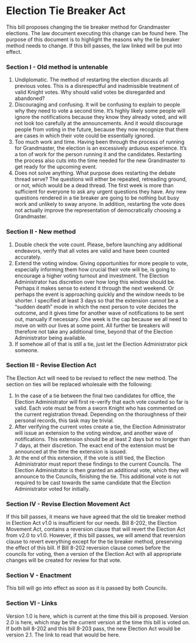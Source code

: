 # Election Tie Breaker Act
This bill proposes changing the tie breaker method for Grandmaster elections. The law document executing this change can be found here. The purpose of this document is to highlight the reasons why the tie breaker method needs to change. If this bill passes, the law linked will be put into effect.

### Section I - Old method is untenable
1. Undiplomatic. The method of restarting the election discards all previous votes. This is a  disrespectful and inadmissible treatment of valid Knight votes. Why should valid votes be disregarded and abandoned?
1. Discouraging and confusing. It will be confusing to explain to people why they need to vote a second time. It’s highly likely some people will ignore the notifications because they know they already voted, and will not look too carefully at the announcements. And it would discourage people from voting in the future, because they now recognize that there are cases in which their vote could be essentially ignored.
1. Too much work and time. Having been through the process of running for Grandmaster, the election is an excessively arduous experience. It’s a ton of work for the person running it and the candidates. Restarting the process also cuts into the time needed for the new Grandmaster to get ready for the upcoming event.
1. Does not solve anything. What purpose does restarting the debate thread serve? The questions will either be repeated, retreading ground, or not, which would be a dead thread. The first week is more than sufficient for everyone to ask any urgent questions they have. Any new questions rendered in a tie breaker are going to be nothing but busy work and unlikely to sway anyone. In addition, restarting the vote does not actually improve the representation of democratically choosing a Grandmaster.

### Section II - New method
1. Double check the vote count. Please, before launching any additional endeavors, verify that all votes are valid and have been counted accurately.
1. Extend the voting window. Giving opportunities for more people to vote, especially informing them how crucial their vote will be, is going to encourage a higher voting turnout and investment. The Election Administrator has discretion over how long this window should be. Perhaps it makes sense to extend it through the next weekend. Or perhaps the event is approaching quickly and the window needs to be shorter. I specified at least 3 days so that the extension cannot be a “sudden death” mode in which the next person to vote decides the outcome, and it gives time for another wave of notifications to be sent out, manually if necessary. One week is the cap because we all need to move on with our lives at some point. All further tie breakers will therefore not take any additional time, beyond that of the Election Administrator being available.
1. If somehow all of that is still a tie, just let the Election Administrator pick someone.

### Section III - Revise Election Act
The Election Act will need to be revised to reflect the new method.
The section on ties will be replaced wholesale with the following:

1.	In the case of a tie between the final two candidates for office, the Election Administrator will first re-verify that each vote counted so far is valid. Each vote must be from a sworn Knight who has commented on the current registration thread. Depending on the thoroughness of their personal records, this task may be trivial.
2.	After verifying the current votes create a tie, the Election Administrator will issue an extension to the voting window, and another wave of notifications. This extension should be at least 2 days but no longer than 7 days, at their discretion. The exact end of the extension must be announced at the time the extension is issued.
3.	At the end of this extension, if the vote is still tied, the Election Administrator must report these findings to the current Councils. The Election Administrator is then granted an additional vote, which they will announce to the Councils, finishing the tie. This additional vote is not required to be cast towards the same candidate that the Election Administrator voted for initially.

### Section IV - Revise Election Movement Act
If this bill passes, it means we have agreed that the old tie breaker method in Election Act v1.0 is insufficient for our needs. Bill 8-202, the Election Movement Act, contains a reversion clause that will revert the Election Act from v2.0 to v1.0. However, if this bill passes, we will amend that reversion clause to revert everything except for the tie breaker method, preserving the effect of this bill. If Bill 8-202 reversion clause comes before the councils for voting, then a version of the Election Act with all appropriate changes will be created for review for that vote.

### Section V - Enactment
This bill will go into effect as soon as it is passed by both Councils.

### Section VI - Links
Version 1.0 is here, which is current at the time this bill is proposed.
Version 2.0 is here, which may be the current version at the time this bill is voted on. 
If both bill 8-202 and this bill 8-203 pass, the new Election Act would be version 2.1. The link to read that would be here.
